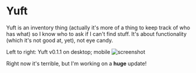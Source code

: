 # Yuft

Yuft is an inventory thing (actually it's more of a thing to keep track of who has what) so I know who to ask if I can't find stuff. It's about functionality (which it's not good at, yet), not eye candy.

Left to right: Yuft v0.1.1 on desktop; mobile
![screenshot](//joekoop.com/projects/yuft/screenshot.png "Left to right: Yuft v0.1.1 on desktop; mobile")

Right now it's terrible, but I'm working on a **huge** update!
